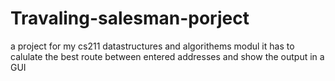 # Travaling-salesman-porject
 a project for my cs211 datastructures and algorithems modul it has to calulate the best route between entered addresses and show the output in a GUI
